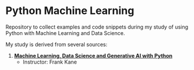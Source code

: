 # Python Machine Learning

Repository to collect examples and code snippets during my study of using Python with Machine Learning and Data Science.

My study is derived from several sources:

1. [**Machine Learning, Data Science and Generative AI with Python**](https://www.udemy.com/share/101W9O3@8PgudyLVnjvuRMdYxzXSEXv_uSRuxU-YIecDQRMLVJXOGNRo3ZecMwgln5Vq-HrigA==/)
   - Instructor: Frank Kane
